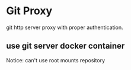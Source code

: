# Git Proxy
git http server proxy with proper authentication.

## use git server docker container
Notice: can't use root mounts repository